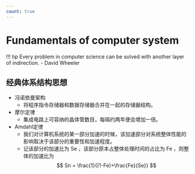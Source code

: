 ```yaml
---
count: true
---
```


# Fundamentals of computer system

!!! tip
    Every problem in computer science can be solved with another layer of indirection.  - David Wheeler

## 经典体系结构思想

+ 冯诺依曼架构
    + 将程序指令存储器和数据存储器合并在一起的存储器结构。
+ 摩尔定律
    + 集成电路上可容纳的晶体管数目，每隔约两年便会增加一倍。
+ Amdahl定律
    + 我们对计算机系统的某一部分加速的时候，该加速部分对系统整体性能的影响取决于该部分的重要性和加速程度。
    + 记该部分的加速比为 Se ，该部分原本占整体处理时间的占比为 Fe ，则整体的加速比为
        $$ Sn = \frac{1}{(1-Fe)+\frac{Fe}{Se}} $$